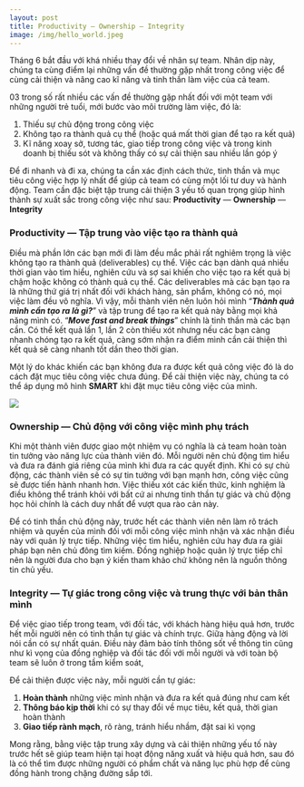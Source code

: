 ```yaml
---
layout: post
title: Productivity — Ownership — Integrity
image: /img/hello_world.jpeg
---
```


Tháng 6 bắt đầu với khá nhiều thay đổi về nhân sự team. Nhân dịp này, chúng ta cùng điểm lại những vấn đề thường gặp nhất trong công việc để cùng cải thiện và nâng cao kĩ năng và tinh thần làm việc của cả team.

03 trong số rất nhiều các vấn đề thường gặp nhất đối với một team với những người trẻ tuổi, mới bước vào môi trường làm việc, đó là:

1. Thiếu sự chủ động trong công việc
2. Không tạo ra thành quả cụ thể (hoặc quá mất thời gian để tạo ra kết quả)
3. Kĩ năng xoay sở, tương tác, giao tiếp trong công việc và trong kinh doanh bị thiếu sót và không thấy có sự cải thiện sau nhiều lần góp ý

Để đi nhanh và đi xa, chúng ta cần xác định cách thức, tinh thần và mục tiêu công việc hợp lý nhất để giúp cả team có cùng một lối tư duy và hành động. Team cần đặc biệt tập trung cải thiện 3 yếu tố quan trọng giúp hình thành sự xuất sắc trong công việc như sau: **Productivity** — **Ownership** — **Integrity**

### Productivity — Tập trung vào việc tạo ra thành quả

Điều mà phần lớn các bạn mới đi làm đều mắc phải rất nghiêm trọng là việc không tạo ra thành quả (deliverables) cụ thể. Việc các bạn dành quá nhiều thời gian vào tìm hiểu, nghiên cứu và sợ sai khiến cho việc tạo ra kết quả bị chậm hoặc không có thành quả cụ thể. Các deliverables mà các bạn tạo ra là những thứ giá trị nhất đối với khách hàng, sản phẩm, không có nó, mọi việc làm đều vô nghĩa. Vì vậy, mỗi thành viên nên luôn hỏi mình “***Thành quả mình cần tạo ra là gì?***” và tập trung để tạo ra kết quả này bằng mọi khả năng mình có. “***Move fast and break things***” chính là tinh thần mà các bạn cần. Có thể kết quả lần 1, lần 2 còn thiếu xót nhưng nếu các bạn càng nhanh chóng tạo ra kết quả, càng sớm nhận ra điểm mình cần cải thiện thì kết quả sẽ càng nhanh tốt dần theo thời gian.

Một lý do khác khiến các bạn không đưa ra được kết quả công việc đó là do cách đặt mục tiêu công việc chưa đúng. Để cải thiện việc này, chúng ta có thể áp dụng mô hình **SMART** khi đặt mục tiêu công việc của mình.

![](/Users/713uk13m/Desktop/smart.jpeg)

### Ownership — Chủ động với công việc mình phụ trách

Khi một thành viên được giao một nhiệm vụ có nghĩa là cả team hoàn toàn tin tưởng vào năng lực của thành viên đó. Mỗi người nên chủ động tìm hiểu và đưa ra đánh giá riêng của mình khi đưa ra các quyết định. Khi có sự chủ động, các thành viên sẽ có sự tin tưởng với bạn mạnh hơn, công việc cũng sẽ được tiến hành nhanh hơn. Việc thiếu xót các kiến thức, kinh nghiệm là điều không thể tránh khỏi với bất cứ ai nhưng tinh thần tự giác và chủ động học hỏi chính là cách duy nhất để vượt qua rào cản này.

Để có tinh thần chủ động này, trước hết các thành viên nên làm rõ trách nhiệm và quyền của mình đối với mỗi công việc mình nhận và xác nhận điều này với quản lý trực tiếp. Những việc tìm hiểu, nghiên cứu hay đưa ra giải pháp bạn nên chủ đông tìm kiếm. Đồng nghiệp hoặc quản lý trực tiếp chỉ nên là người đưa cho bạn ý kiến tham khảo chứ không nên là nguồn thông tin chủ yếu.

### Integrity — Tự giác trong công việc và trung thực với bản thân mình

Để việc giao tiếp trong team, với đối tác, với khách hàng hiệu quả hơn, trước hết mỗi người nên có tinh thần tự giác và chính trực. Giữa hàng động và lời nói cần có sự nhất quán. Điều này đảm bảo tính thông sốt về thông tin cũng như kì vọng của đồng nghiệp và đối tác đối với mỗi người và với toàn bộ team sẽ luôn ở trong tầm kiểm soát,

Để cải thiện được việc này, mỗi người cần tự giác:

1. **Hoàn thành** những việc mình nhận và đưa ra kết quả đúng như cam kết 
2. **Thông báo kịp thời** khi có sự thay đổi về mục tiêu, kết quả, thời gian hoàn thành 
3. **Giao tiếp rành mạch**, rõ ràng, tránh hiểu nhầm, đặt sai kì vọng

Mong rằng, bằng việc tập trung xây dựng và cải thiện những yếu tố này trước hết sẽ giúp team  hiện tại hoạt động năng xuất và hiệu quả hơn, sau đó là có thể tìm được những người có phẩm chất và năng lục phù hợp để cùng đồng hành trong chặng đường sắp tới.
